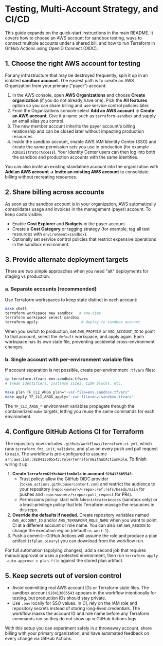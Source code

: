 # Testing, Multi-Account Strategy, and CI/CD

This guide expands on the quick-start instructions in the main README. It covers
how to choose an AWS account for sandbox testing, ways to connect multiple
accounts under a shared bill, and how to run Terraform in GitHub Actions using
OpenID Connect (OIDC).

## 1. Choose the right AWS account for testing

For any infrastructure that may be destroyed frequently, spin it up in an
isolated **sandbox account**. The easiest path is to create an AWS Organization
from your primary ("payer") account:

1. In the AWS console, open **AWS Organizations** and choose **Create
   organization** (if you do not already have one). Pick the **All features**
   option so you can share billing and use service control policies later.
2. From the Organizations console select **Add an AWS account → Create an AWS
   account**. Give it a name such as `terraform-sandbox` and supply an email
   alias you control.
3. The new member account inherits the payer account's billing relationship and
   can be closed later without impacting production resources.
4. Inside the sandbox account, enable AWS IAM Identity Center (SSO) and create
   the same permission sets you use in production (for example
   `AdministratorAccess`). Your Identity Center users can then log into both the
   sandbox and production accounts with the same identities.

You can also invite an existing standalone account into the organization with
**Add an AWS account → Invite an existing AWS account** to consolidate billing
without recreating resources.

## 2. Share billing across accounts

As soon as the sandbox account is in your organization, AWS automatically
consolidates usage and invoices in the management (payer) account. To keep costs
visible:

- Enable **Cost Explorer** and **Budgets** in the payer account.
- Create a **Cost Category** or tagging strategy (for example, tag all test
  resources with `environment=sandbox`).
- Optionally set service control policies that restrict expensive operations in
  the sandbox environment.

## 3. Provide alternate deployment targets

There are two simple approaches when you need "alt" deployments for staging vs
production:

### a. Separate accounts (recommended)

Use Terraform workspaces to keep state distinct in each account:

```bash
make shell
terraform workspace new sandbox   # one-time
terraform workspace select sandbox
terraform apply                    # deploy to sandbox account
```

When you switch to production, set `AWS_PROFILE` or `SSO_ACCOUNT_ID` to point to
that account, select the `default` workspace, and apply again. Each workspace
has its own state file, preventing accidental cross-environment changes.

### b. Single account with per-environment variable files

If account separation is not possible, create per-environment `.tfvars` files:

```bash
cp terraform.tfvars env.sandbox.tfvars
# tweak identifiers, instance sizes, CIDR blocks, etc.

make plan TF_CLI_ARGS_plan="-var-file=env.sandbox.tfvars"
make apply TF_CLI_ARGS_apply="-var-file=env.sandbox.tfvars"
```

The `TF_CLI_ARGS_*` environment variables propagate through the containerized
`make` targets, letting you reuse the same commands for each environment.

## 4. Configure GitHub Actions CI for Terraform

The repository now includes `.github/workflows/terraform-ci.yml`, which runs
`terraform fmt`, `init`, `validate`, and `plan` on every push and pull request
to `main`. The workflow is pre-configured to assume
`arn:aws:iam::928413605543:role/TerraformGithubActionRole`. To finish wiring it
up:

1. **Create `TerraformGithubActionRole` in account `928413605543`.**
   - Trust policy: allow the GitHub OIDC provider
     (`token.actions.githubusercontent.com`) and restrict the audience to your
     repository (`repo:<owner>/<repo>:ref:refs/heads/main` for pushes and
     `repo:<owner>/<repo>:pull_request` for PRs).
   - Permissions policy: start with `AdministratorAccess` (sandbox only) or a
     least-privilege policy that lets Terraform manage the resources in this
     repo.
2. **Override the defaults if needed.** Create repository variables named
   `AWS_ACCOUNT_ID` and/or `AWS_TERRAFORM_ROLE_NAME` when you want to point CI at
   a different account or role name. You can also set `AWS_REGION` to change the
   execution region (default `us-west-1`).
3. Push a commit—GitHub Actions will assume the role and produce a plan artifact
   (`tfplan.binary`) you can download from the workflow run.

For full automation (applying changes), add a second job that requires manual
approval or uses a protected environment, then run
`terraform apply -auto-approve < plan-file` against the stored plan artifact.

## 5. Keep secrets out of version control

- Avoid committing real AWS account IDs or Terraform state files. The sandbox
  account `928413605543` appears in the workflow intentionally for testing, but
  production IDs should stay private.
- Use `.env` locally for SSO values. In CI, rely on the IAM role and repository
  secrets instead of storing long-lived credentials. The workflow masks the
  account ID and role name before any Terraform commands run so they do not show
  up in GitHub Actions logs.

With this setup you can experiment safely in a throwaway account, share billing
with your primary organization, and have automated feedback on every change via
GitHub Actions.

